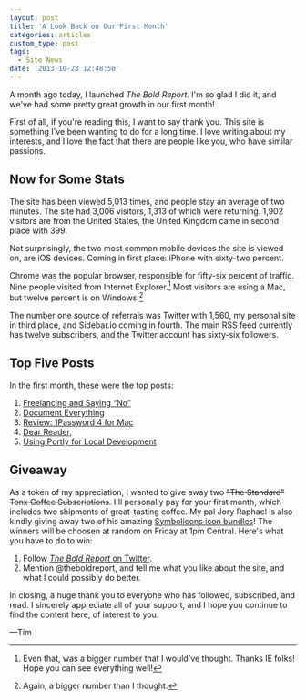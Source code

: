 ```yaml
---
layout: post
title: 'A Look Back on Our First Month'
categories: articles
custom_type: post
tags:
  - Site News
date: '2013-10-23 12:48:50'
---
```

A month ago today, I launched *The Bold Report*. I'm so glad I did it, and we've had some pretty great growth in our first month!

First of all, if you're reading this, I want to say thank you. This site is something I've been wanting to do for a long time. I love writing about my interests, and I love the fact that there are people like you, who have similar passions.

## Now for Some Stats

The site has been viewed 5,013 times, and people stay an average of two minutes. The site had 3,006 visitors, 1,313 of which were returning. 1,902 visitors are from the United States, the United Kingdom came in second place with 399.

Not surprisingly, the two most common mobile devices the site is viewed on, are iOS devices. Coming in first place: iPhone with sixty-two percent.

Chrome was the popular browser, responsible for fifty-six percent of traffic. Nine people visited from Internet Explorer.[^1] Most visitors are using a Mac, but twelve percent is on Windows.[^2]

The number one source of referrals was Twitter with 1,560, my personal site in third place, and Sidebar.io coming in fourth. The main RSS feed currently has twelve subscribers, and the Twitter account has sixty-six followers.

## Top Five Posts
In the first month, these were the top posts:

1. [Freelancing and Saying “No”](http://theboldreport.net/2013/10/freelancing-and-saying-no/)
2. [Document Everything](http://theboldreport.net/2013/09/document-everything/)
3.  [Review: 1Password 4 for Mac](http://theboldreport.net/2013/10/review-1password-4-for-mac/)
4. [Dear Reader,](http://theboldreport.net/2013/09/welcome/)
5. [Using Portly for Local Development](http://theboldreport.net/2013/10/using-portly-for-local-development/)

## Giveaway
As a token of my appreciation, I wanted to give away two ~~"The Standard" Tonx Coffee Subscriptions~~. I'll personally pay for your first month, which includes two shipments of great-tasting coffee. My pal Jory Raphael is also kindly giving away two of his amazing [Symbolicons icon bundles](http://symbolicons.com/)! The winners will be choosen at random on Friday at 1pm Central. Here's what you have to do to win:

1. Follow [*The Bold Report* on Twitter](https://twitter.com/theboldreport).
2. Mention @theboldreport, and tell me what you like about the site, and what I could possibly do better.

In closing, a huge thank you to everyone who has followed, subscribed, and read. I sincerely appreciate all of your support, and I hope you continue to find the content here, of interest to you.

—Tim

[^1]: Even that, was a bigger number that I would've thought. Thanks IE folks! Hope you can see everything well!

[^2]: Again, a bigger number than I thought.
